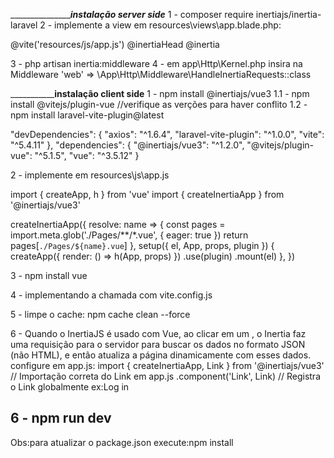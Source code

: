 ________________________________________instalação server side_________________________
1 - composer require inertiajs/inertia-laravel
2 - implemente a view em resources\views\app.blade.php:
<!DOCTYPE html>
<html>
  <head>
    <meta charset="utf-8" />
    <meta name="viewport" content="width=device-width, initial-scale=1.0, maximum-scale=1.0" />
    @vite('resources/js/app.js')
    @inertiaHead
  </head>
  <body>
    @inertia
  </body>
</html>

 3 - php artisan inertia:middleware
 4 -  em app\Http\Kernel.php insira na Middleware 'web' => 
     \App\Http\Middleware\HandleInertiaRequests::class

_________________________________________instalação client side______________________________
1 -  npm install @inertiajs/vue3 
1.1 - npm install @vitejs/plugin-vue //verifique as verções para haver conflito
1.2 - npm install laravel-vite-plugin@latest

  "devDependencies": {
        "axios": "^1.6.4",
        "laravel-vite-plugin": "^1.0.0",
        "vite": "^5.4.11"
    },
    "dependencies": {
        "@inertiajs/vue3": "^1.2.0",
        "@vitejs/plugin-vue": "^5.1.5",
        "vue": "^3.5.12"
    }

2 -  implemente em resources\js\app.js

import { createApp, h } from 'vue'
import { createInertiaApp } from '@inertiajs/vue3'

createInertiaApp({
  resolve: name => {
    const pages = import.meta.glob('./Pages/**/*.vue', { eager: true })
    return pages[`./Pages/${name}.vue`]
  },
  setup({ el, App, props, plugin }) {
    createApp({ render: () => h(App, props) })
      .use(plugin)
      .mount(el)
  },
})

3 - npm install vue

4 - implementando a chamada com vite.config.js

5 - limpe o cache:
npm cache clean --force

6  - Quando o InertiaJS é usado com Vue, ao clicar em um <Link>, o Inertia faz uma requisição para o servidor para buscar os dados no formato JSON (não HTML), e então atualiza a página dinamicamente com esses dados.
configure em app.js:
import { createInertiaApp, Link } from '@inertiajs/vue3'  // Importação correta do Link em app.js
.component('Link', Link) // Registra o Link globalmente
ex:<Link href="\login">Log in</Link >

6 - npm run dev
-------
Obs:para atualizar o package.json execute:npm install 
